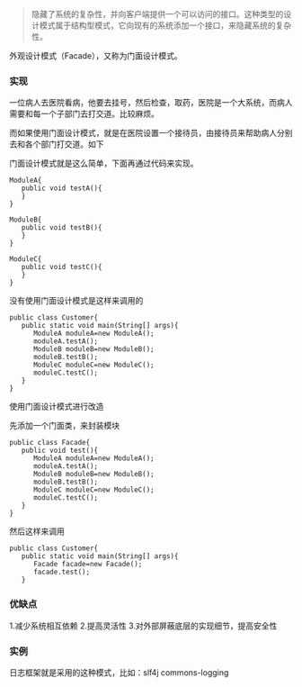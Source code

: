 > 隐藏了系统的复杂性，并向客户端提供一个可以访问的接口。这种类型的设计模式属于结构型模式，它向现有的系统添加一个接口，来隐藏系统的复杂性。

 外观设计模式（Facade），又称为门面设计模式。

### 实现

一位病人去医院看病，他要去挂号，然后检查，取药，医院是一个大系统，而病人需要和每一个子部门去打交道。比较麻烦。

而如果使用门面设计模式，就是在医院设置一个接待员，由接待员来帮助病人分别去和各个部门打交道。如下

门面设计模式就是这么简单，下面再通过代码来实现。

```
ModuleA{
   public void testA(){
   }
}

ModuleB{
   public void testB(){
   }
}

ModuleC{
   public void testC(){
   }
}
```


没有使用门面设计模式是这样来调用的

```
public class Customer{
   public static void main(String[] args){
      ModuleA moduleA=new ModuleA();
      moduleA.testA();
      ModuleB moduleB=new ModuleB();
      moduleB.testB();
      ModuleC moduleC=new ModuleC();
      moduleC.testC();
   }
}
```


使用门面设计模式进行改造

先添加一个门面类，来封装模块

```
public class Facade{
   public void test(){
      ModuleA moduleA=new ModuleA();
      moduleA.testA();
      ModuleB moduleB=new ModuleB();
      moduleB.testB();
      ModuleC moduleC=new ModuleC();
      moduleC.testC();
   }
}
```

然后这样来调用

```
public class Customer{
   public static void main(String[] args){
      Facade facade=new Facade();
      facade.test();
   }
```

### 优缺点

1.减少系统相互依赖 2.提高灵活性 3.对外部屏蔽底层的实现细节，提高安全性

### 实例

日志框架就是采用的这种模式，比如：slf4j   commons-logging

